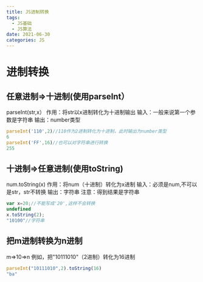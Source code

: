```yaml
---
title: JS进制转换
tags: 
  - JS基础
  - JS算法
date: 2021-06-30
categories: JS
---
```




# 进制转换

## 任意进制=>十进制(使用parseInt）

parseInt(str,x）
作用：将str以x进制转化为十进制输出
输入：一般来说第一个参数是字符串
输出：number类型

```js
parseInt('110',2)//110作为2进制转化为十进制，此时输出为number类型
6
parseInt('FF',16)//也可以对字符串进行转换
255


```

## 十进制=>任意进制(使用toString)
num.toString(x)
作用：将num（十进制）转化为x进制
输入：必须是num,不可以是str，str不转换
输出：字符串
注意：得到结果是字符串

```js
var x=20;//不能写成'20',这样不会转换
undefined
x.toString(2);
"10100"//字符串
```

## 把m进制转换为n进制

m=>10=>n
例如，把"10111010"（2进制）转化为16进制

```javascript
parseInt("10111010",2).toString(16)
"ba"
```

